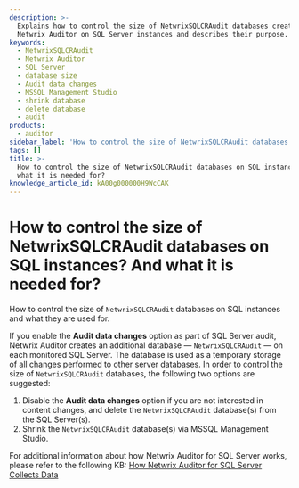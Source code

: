 ```yaml
---
description: >-
  Explains how to control the size of NetwrixSQLCRAudit databases created by
  Netwrix Auditor on SQL Server instances and describes their purpose.
keywords:
  - NetwrixSQLCRAudit
  - Netwrix Auditor
  - SQL Server
  - database size
  - Audit data changes
  - MSSQL Management Studio
  - shrink database
  - delete database
  - audit
products:
  - auditor
sidebar_label: 'How to control the size of NetwrixSQLCRAudit databases on SQL instances? And what it is needed for?'
tags: []
title: >-
  How to control the size of NetwrixSQLCRAudit databases on SQL instances? And
  what it is needed for?
knowledge_article_id: kA00g000000H9WcCAK
---
```


# How to control the size of NetwrixSQLCRAudit databases on SQL instances? And what it is needed for?

How to control the size of `NetwrixSQLCRAudit` databases on SQL instances and what they are used for.

If you enable the **Audit data changes** option as part of SQL Server audit, Netwrix Auditor creates an additional database — `NetwrixSQLCRAudit` — on each monitored SQL Server. The database is used as a temporary storage of all changes performed to other server databases. In order to control the size of `NetwrixSQLCRAudit` databases, the following two options are suggested:

1. Disable the **Audit data changes** option if you are not interested in content changes, and delete the `NetwrixSQLCRAudit` database(s) from the SQL Server(s).
2. Shrink the `NetwrixSQLCRAudit` database(s) via MSSQL Management Studio.

For additional information about how Netwrix Auditor for SQL Server works, please refer to the following KB: [How Netwrix Auditor for SQL Server Collects Data](/docs/kb/auditor/how-netwrix-auditor-for-sql-server-collects-data.md)
